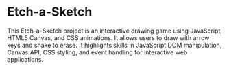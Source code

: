 # Etch-a-Sketch

This Etch-a-Sketch project is an interactive drawing game using JavaScript, HTML5 Canvas, and CSS animations. It allows users to draw with arrow keys and shake to erase. It highlights skills in JavaScript DOM manipulation, Canvas API, CSS styling, and event handling for interactive web applications.

